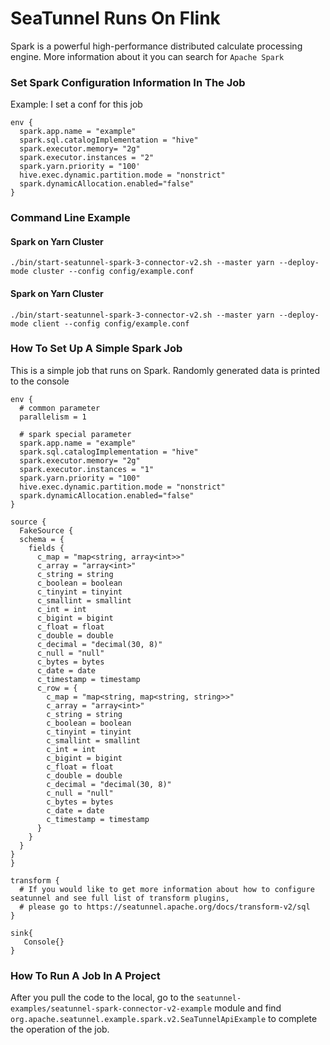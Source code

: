 # SeaTunnel Runs On Flink

Spark is a powerful high-performance distributed calculate processing engine. More information about it you can search for `Apache Spark`

### Set Spark Configuration Information In The Job

Example:
I set a conf for this job

```
env {
  spark.app.name = "example"
  spark.sql.catalogImplementation = "hive"
  spark.executor.memory= "2g"
  spark.executor.instances = "2"
  spark.yarn.priority = "100'
  hive.exec.dynamic.partition.mode = "nonstrict"
  spark.dynamicAllocation.enabled="false"
}
```

### Command Line Example

#### Spark on Yarn Cluster

```
./bin/start-seatunnel-spark-3-connector-v2.sh --master yarn --deploy-mode cluster --config config/example.conf
```

#### Spark on Yarn Cluster

```
./bin/start-seatunnel-spark-3-connector-v2.sh --master yarn --deploy-mode client --config config/example.conf
```

### How To Set Up A Simple Spark Job

This is a simple job that runs on Spark. Randomly generated data is printed to the console

```
env {
  # common parameter
  parallelism = 1

  # spark special parameter
  spark.app.name = "example"
  spark.sql.catalogImplementation = "hive"
  spark.executor.memory= "2g"
  spark.executor.instances = "1"
  spark.yarn.priority = "100"
  hive.exec.dynamic.partition.mode = "nonstrict"
  spark.dynamicAllocation.enabled="false"
}

source {
  FakeSource {
  schema = {
    fields {
      c_map = "map<string, array<int>>"
      c_array = "array<int>"
      c_string = string
      c_boolean = boolean
      c_tinyint = tinyint
      c_smallint = smallint
      c_int = int
      c_bigint = bigint
      c_float = float
      c_double = double
      c_decimal = "decimal(30, 8)"
      c_null = "null"
      c_bytes = bytes
      c_date = date
      c_timestamp = timestamp
      c_row = {
        c_map = "map<string, map<string, string>>"
        c_array = "array<int>"
        c_string = string
        c_boolean = boolean
        c_tinyint = tinyint
        c_smallint = smallint
        c_int = int
        c_bigint = bigint
        c_float = float
        c_double = double
        c_decimal = "decimal(30, 8)"
        c_null = "null"
        c_bytes = bytes
        c_date = date
        c_timestamp = timestamp
      }
    }
  }
}
}

transform {
  # If you would like to get more information about how to configure seatunnel and see full list of transform plugins,
  # please go to https://seatunnel.apache.org/docs/transform-v2/sql
}

sink{
   Console{}   
}
```

### How To Run A Job In A Project

After you pull the code to the local, go to the `seatunnel-examples/seatunnel-spark-connector-v2-example` module and find `org.apache.seatunnel.example.spark.v2.SeaTunnelApiExample` to complete the operation of the job.
